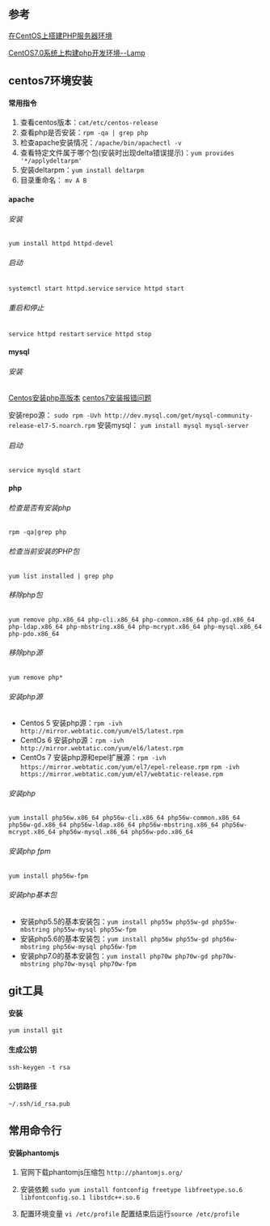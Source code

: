 ## 参考

[在CentOS上搭建PHP服务器环境](http://www.cnblogs.com/liulun/p/3535346.html)

[CentOS7.0系统上构建php开发环境--Lamp](http://www.centoscn.com/CentosServer/www/2014/0730/3384.html)

## centos7环境安装

#### 常用指令
1. 查看centos版本：`cat/etc/centos-release`
2. 查看php是否安装：`rpm -qa | grep php`
3. 检查apache安装情况：`/apache/bin/apachectl -v`
4. 查看特定文件属于哪个包(安装时出现delta错误提示)：`yum provides '*/applydeltarpm'`
5. 安装deltarpm：`yum install deltarpm`
6. 目录重命名： `mv A B` 

#### apache
###### 安装
`yum install httpd httpd-devel`
###### 启动
`systemctl start httpd.service`
`service httpd start`
###### 重启和停止
`service httpd restart`
`service httpd stop`


#### mysql
###### 安装
[Centos安装php高版本](http://www.jb51.net/article/83466.htm)
[centos7安装报错问题](http://blog.csdn.net/znb769525443/article/details/51461246)

安装repo源： `sudo rpm -Uvh http://dev.mysql.com/get/mysql-community-release-el7-5.noarch.rpm`
安装mysql： `yum install mysql mysql-server`
###### 启动
`service mysqld start`

#### php
###### 检查是否有安装php
`rpm -qa|grep php`

###### 检查当前安装的PHP包
`yum list installed | grep php`

###### 移除php包
`yum remove php.x86_64 php-cli.x86_64 php-common.x86_64 php-gd.x86_64 php-ldap.x86_64 php-mbstring.x86_64 php-mcrypt.x86_64 php-mysql.x86_64 php-pdo.x86_64`

###### 移除php源
`yum remove php*`

###### 安装php源
- Centos 5 安装php源：`rpm -ivh http://mirror.webtatic.com/yum/el5/latest.rpm`
- CentOs 6 安装php源：`rpm -ivh http://mirror.webtatic.com/yum/el6/latest.rpm`
- CentOs 7 安装php源和epel扩展源：`rpm -ivh https://mirror.webtatic.com/yum/el7/epel-release.rpm`    `rpm -ivh https://mirror.webtatic.com/yum/el7/webtatic-release.rpm`
###### 安装php
`yum install php56w.x86_64 php56w-cli.x86_64 php56w-common.x86_64 php56w-gd.x86_64 php56w-ldap.x86_64 php56w-mbstring.x86_64 php56w-mcrypt.x86_64 php56w-mysql.x86_64 php56w-pdo.x86_64`

###### 安装php fpm
`yum install php56w-fpm`




###### 安装php基本包
- 安装php5.5的基本安装包：`yum install php55w php55w-gd php55w-mbstring php55w-mysql php55w-fpm`
- 安装php5.6的基本安装包：`yum install php56w php55w-gd php56w-mbstring php56w-mysql php56w-fpm`
- 安装php7.0的基本安装包：`yum install php70w php70w-gd php70w-mbstring php70w-mysql php70w-fpm`



## git工具

#### 安装
`yum install git`

#### 生成公钥
`ssh-keygen -t rsa`

#### 公钥路径
`~/.ssh/id_rsa.pub`



## 常用命令行


#### 安装phantomjs
1. 官网下载phantomjs压缩包
`http://phantomjs.org/`

2. 安装依赖
`sudo yum install fontconfig freetype libfreetype.so.6 libfontconfig.so.1 libstdc++.so.6`

3. 配置环境变量
`vi /etc/profile` 配置结束后运行`source /etc/profile`
